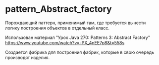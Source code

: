 # pattern_Abstract_factory

  Порождающий паттерн, применимый там, где требуется вынести логику построения объектов в отдельный класс.
  
  
  Использован материал "Урок Java 270: Patterns 3: Abstract Factory"
  https://www.youtube.com/watch?v=-PX_4nEE7p8&t=558s
  
  
  Создается фабрика для построения фабрик, которые в свою очередь производят изделия.
